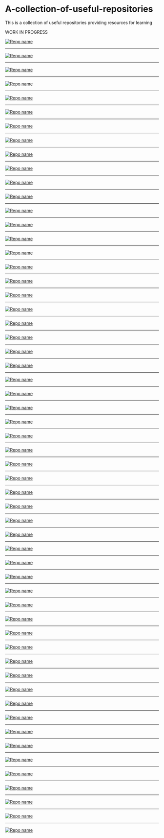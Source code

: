 # A-collection-of-useful-repositories
This is a collection of useful repositories providing resources for learning


WORK IN PROGRESS


[![Repo name](https://github-readme-stats.vercel.app/api/pin/?username=ansjdnakjdnajkd&repo=iOS)](https://github.com/ansjdnakjdnajkd/iOS)
_______

[![Repo name](https://github-readme-stats.vercel.app/api/pin/?username=yangshun&repo=tech-interview-handbook)](https://github.com/yangshun/tech-interview-handbook)
_______

[![Repo name](https://github-readme-stats.vercel.app/api/pin/?username=0xRitesh&repo=awesome-repositories)](https://github.com/0xRitesh/awesome-repositories)
_______

[![Repo name](https://github-readme-stats.vercel.app/api/pin/?username=Olshansk&repo=interview)](https://github.com/Olshansk/interview)
_______

[![Repo name](https://github-readme-stats.vercel.app/api/pin/?username=coding-club-iit-jammu&repo=Coding-Interview-Preparation)](https://github.com/coding-club-iit-jammu/Coding-Interview-Preparation)
_______
[![Repo name](https://github-readme-stats.vercel.app/api/pin/?username=Ivo-Balbaert&repo=learning_dart)](https://github.com/Ivo-Balbaert/learning_dart)
_______

[![Repo name](https://github-readme-stats.vercel.app/api/pin/?username=iharshb&repo=flutter_ui_collection)](https://github.com/iharshb/flutter_ui_collection)
_______

[![Repo name](https://github-readme-stats.vercel.app/api/pin/?username=Krish-Mahajan&repo=Pandas-Tutorial)](https://github.com/Krish-Mahajan/Pandas-Tutorial)
_______

[![Repo name](https://github-readme-stats.vercel.app/api/pin/?username=jgoerner&repo=distribution-cheatsheet)](https://github.com/jgoerner/distribution-cheatsheet)
_______


[![Repo name](https://github-readme-stats.vercel.app/api/pin/?username=vamsitallapudi&repo=Android-Interview-Questions-And-Answers)](https://github.com/vamsitallapudi/Android-Interview-Questions-And-Answers)
_______

[![Repo name](https://github-readme-stats.vercel.app/api/pin/?username=lifeparticle&repo=Ruby-Cheatsheet)](https://github.com/lifeparticle/Ruby-Cheatsheet)
_______


[![Repo name](https://github-readme-stats.vercel.app/api/pin/?username=rmolinamir&repo=typescript-cheatsheet)](https://github.com/rmolinamir/typescript-cheatsheet)
_______


[![Repo name](https://github-readme-stats.vercel.app/api/pin/?username=wilfredinni&repo=python-cheatsheet)](https://github.com/wilfredinni/python-cheatsheet)
_______

[![Repo name](https://github-readme-stats.vercel.app/api/pin/?username=ruanbekker&repo=cheatsheets)](https://github.com/ruanbekker/cheatsheets)
_______


[![Repo name](https://github-readme-stats.vercel.app/api/pin/?username=technojam&repo=Ultimate_Algorithms_Repository)](https://github.com/technojam/Ultimate_Algorithms_Repository)
_______

[![Repo name](https://github-readme-stats.vercel.app/api/pin/?username=geektutu&repo=7days-golang)](https://github.com/geektutu/7days-golang)
_______

[![Repo name](https://github-readme-stats.vercel.app/api/pin/?username=balsikandar&repo=Best-Coding-practices-in-android)](https://github.com/balsikandar/Best-Coding-practices-in-android)
_______

[![Repo name](https://github-readme-stats.vercel.app/api/pin/?username=Thuva4&repo=Useful-Repositories)](https://github.com/Thuva4/Useful-Repositories)
_______


[![Repo name](https://github-readme-stats.vercel.app/api/pin/?username=DrkSephy&repo=es6-cheatsheet)](https://github.com/DrkSephy/es6-cheatsheet)
_______

[![Repo name](https://github-readme-stats.vercel.app/api/pin/?username=tuantvk&repo=python-cheatsheet)](https://github.com/tuantvk/python-cheatsheet)
_______

[![Repo name](https://github-readme-stats.vercel.app/api/pin/?username=0xRitesh&repo=awesome-repositories)](https://github.com/0xRitesh/awesome-repositories)
_______

[![Repo name](https://github-readme-stats.vercel.app/api/pin/?username=darkmatter18&repo=cheatsheet)](https://github.com/darkmatter18/cheatsheet)
_______


[![Repo name](https://github-readme-stats.vercel.app/api/pin/?username=MoonHighway&repo=learning-react)](https://github.com/MoonHighway/learning-react)
_______

[![Repo name](https://github-readme-stats.vercel.app/api/pin/?username=goldbergyoni&repo=nodejs-course)](https://github.com/goldbergyoni/nodejs-course)
_______

[![Repo name](https://github-readme-stats.vercel.app/api/pin/?username=SoftUni&repo=Programming-Basics-Book-Java-EN)](https://github.com/SoftUni/Programming-Basics-Book-Java-EN)
_______


[![Repo name](https://github-readme-stats.vercel.app/api/pin/?username=careermonk&repo=data-structures-and-algorithms-made-easy-in-java)](https://github.com/careermonk/data-structures-and-algorithms-made-easy-in-java)
_______

[![Repo name](https://github-readme-stats.vercel.app/api/pin/?username=fullstackreact&repo=30-days-of-react)](https://github.com/fullstackreact/30-days-of-react)
_______

[![Repo name](https://github-readme-stats.vercel.app/api/pin/?username=sematext&repo=cheatsheets)](https://github.com/sematext/cheatsheets)
_______

[![Repo name](https://github-readme-stats.vercel.app/api/pin/?username=tchapi&repo=markdown-cheatsheet)](https://github.com/tchapi/markdown-cheatsheet)
_______


[![Repo name](https://github-readme-stats.vercel.app/api/pin/?username=TheAlgorithms&repo=C-Plus-Plus)](https://github.com/TheAlgorithms/C-Plus-Plus)
_______


[![Repo name](https://github-readme-stats.vercel.app/api/pin/?username=SanKlein&repo=JavaScript-30)](https://github.com/SanKlein/JavaScript-30)
_______

[![Repo name](https://github-readme-stats.vercel.app/api/pin/?username=Nawaz2000&repo=Java-DSA)](https://github.com/Nawaz2000/Java-DSA)
_______


[![Repo name](https://github-readme-stats.vercel.app/api/pin/?username=vsouza&repo=awesome-ios)](https://github.com/vsouza/awesome-ios)
_______

[![Repo name](https://github-readme-stats.vercel.app/api/pin/?username=SanKlein&repo=practice)](https://github.com/SanKlein/practice)
_______

[![Repo name](https://github-readme-stats.vercel.app/api/pin/?username=kamranahmedse&repo=design-patterns-for-humans)](https://github.com/kamranahmedse/design-patterns-for-humans)
_______

[![Repo name](https://github-readme-stats.vercel.app/api/pin/?username=stephencarrera&repo=toy-problems)](https://github.com/stephencarrera/toy-problems)
_______

[![Repo name](https://github-readme-stats.vercel.app/api/pin/?username=LeCoupa&repo=awesome-bootstrappers)](https://github.com/LeCoupa/awesome-bootstrappers)
_______

[![Repo name](https://github-readme-stats.vercel.app/api/pin/?username=kamranahmedse&repo=developer-roadmap)](https://github.com/kamranahmedse/developer-roadmap)
_______

[![Repo name](https://github-readme-stats.vercel.app/api/pin/?username=WonderPro&repo=LeetCode)](https://github.com/WonderPro/LeetCode)
_______

[![Repo name](https://github-readme-stats.vercel.app/api/pin/?username=nileshky1&repo=LeetCode-practice)](https://github.com/nileshky1/LeetCode-Practice)
_______

[![Repo name](https://github-readme-stats.vercel.app/api/pin/?username=knockcat&repo=Leetcode)](https://github.com/knockcat/Leetcode)
_______

[![Repo name](https://github-readme-stats.vercel.app/api/pin/?username=Aatmaj-Zephyr&repo=Batch-2021)](https://github.com/Aatmaj-Zephyr/Batch-2021)
_______

[![Repo name](https://github-readme-stats.vercel.app/api/pin/?username=WonderPro&repo=Books_for_programming)](https://github.com/WonderPro/Books_for_programming)
_______

[![Repo name](https://github-readme-stats.vercel.app/api/pin/?username=rupak-20&repo=DSA-concepts)](https://github.com/rupak-20/DSA-concepts)
_______

[![Repo name](https://github-readme-stats.vercel.app/api/pin/?username=rupak-20&repo=Competitive-Programming)](https://github.com/rupak-20/Competitive-Programming)
_______

[![Repo name](https://github-readme-stats.vercel.app/api/pin/?username=Aatmaj-Zephyr&repo=Learning-Python)](https://github.com/Aatmaj-Zephyr/Learning-Python)
_______

[![Repo name](https://github-readme-stats.vercel.app/api/pin/?username=Aatmaj-Zephyr&repo=MATLAB-MONDAYS)](https://github.com/Aatmaj-Zephyr/MATLAB-MONDAYS)
_______

[![Repo name](https://github-readme-stats.vercel.app/api/pin/?username=Aatmaj-Zephyr&repo=Solutions-to-first-year-practicals)](https://github.com/Aatmaj-Zephyr/Solutions-to-first-year-practicals)
_______

[![Repo name](https://github-readme-stats.vercel.app/api/pin/?username=kjsce-codecell&repo=Advance-Python-Notes)](https://github.com/kjsce-codecell/Advance-Python-Notes)

_______

[![Repo name](https://github-readme-stats.vercel.app/api/pin/?username=riti2409&repo=Books_for_programming)](https://github.com/riti2409/Books_for_programming)

_______

[![Repo name](https://github-readme-stats.vercel.app/api/pin/?username=TheAlgorithms&repo=Python)](https://github.com/TheAlgorithms/Python)

_______

[![Repo name](https://github-readme-stats.vercel.app/api/pin/?username=riti2409&repo=Resources-for-preparation-Of-Placements)](https://github.com/riti2409/Resources-for-preparation-Of-Placements)

_______

[![Repo name](https://github-readme-stats.vercel.app/api/pin/?username=LeCoupa&repo=awesome-cheatsheets)](https://github.com/LeCoupa/awesome-cheatsheets)

_______

[![Repo name](https://github-readme-stats.vercel.app/api/pin/?username=kodekloudhub&repo=git-for-beginners-course)](https://github.com/kodekloudhub/git-for-beginners-course)

_______

[![Repo name](https://github-readme-stats.vercel.app/api/pin/?username=riti2409&repo=DBMS_SQL-Notes)](https://github.com/riti2409/DBMS_SQL-Notes)

_______

[![Repo name](https://github-readme-stats.vercel.app/api/pin/?username=PushpenderIndia&repo=Java-Cheat-Sheet)](https://github.com/PushpenderIndia/Java-Cheat-Sheet)

_______

[![Repo name](https://github-readme-stats.vercel.app/api/pin/?username=gendx&repo=html-cheat-sheet)](https://github.com/gendx/html-cheat-sheet)
